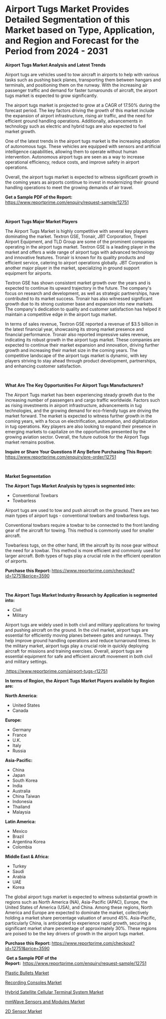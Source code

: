 <p><h1>Airport Tugs Market Provides Detailed Segmentation of this Market based on Type, Application, and Region and Forecast for the Period from 2024 - 2031</h1></p><p><strong>Airport Tugs Market Analysis and Latest Trends</strong></p>
<p><p>Airport tugs are vehicles used to tow aircraft in airports to help with various tasks such as pushing back planes, transporting them between hangars and terminals, and positioning them on the runway. With the increasing air passenger traffic and demand for faster turnarounds of aircraft, the airport tugs market is expected to grow significantly.</p><p>The airport tugs market is projected to grow at a CAGR of 17.50% during the forecast period. The key factors driving the growth of this market include the expansion of airport infrastructure, rising air traffic, and the need for efficient ground handling operations. Additionally, advancements in technology such as electric and hybrid tugs are also expected to fuel market growth.</p><p>One of the latest trends in the airport tugs market is the increasing adoption of autonomous tugs. These vehicles are equipped with sensors and artificial intelligence capabilities, allowing them to operate without human intervention. Autonomous airport tugs are seen as a way to increase operational efficiency, reduce costs, and improve safety in airport operations.</p><p>Overall, the airport tugs market is expected to witness significant growth in the coming years as airports continue to invest in modernizing their ground handling operations to meet the growing demands of air travel.</p></p>
<p><strong>Get a Sample PDF of the Report:&nbsp;</strong> <a href="https://www.reportprime.com/enquiry/request-sample/12751">https://www.reportprime.com/enquiry/request-sample/12751</a></p>
<p>&nbsp;</p>
<p><strong>Airport Tugs Major Market Players</strong></p>
<p><p>The Airport Tugs Market is highly competitive with several key players dominating the market. Textron GSE, Tronair, JBT Corporation, Trepel Airport Equipment, and TLD Group are some of the prominent companies operating in the airport tugs market. Textron GSE is a leading player in the market and offers a wide range of airport tugs with advanced technology and innovative features. Tronair is known for its quality products and efficient service, catering to airport operations globally. JBT Corporation is another major player in the market, specializing in ground support equipment for airports.</p><p>Textron GSE has shown consistent market growth over the years and is expected to continue its upward trajectory in the future. The company's focus on research and development, as well as strategic partnerships, have contributed to its market success. Tronair has also witnessed significant growth due to its strong customer base and expansion into new markets. The company's dedication to quality and customer satisfaction has helped it maintain a competitive edge in the airport tugs market.</p><p>In terms of sales revenue, Textron GSE reported a revenue of $3.5 billion in the latest financial year, showcasing its strong market presence and financial performance. Tronair also reported impressive sales revenue, indicating its robust growth in the airport tugs market. These companies are expected to continue their market expansion and innovation, driving further growth and increasing their market size in the coming years. The competitive landscape of the airport tugs market is dynamic, with key players striving to stay ahead through product development, partnerships, and enhancing customer satisfaction.</p></p>
<p>&nbsp;</p>
<p><strong>What Are The Key Opportunities For Airport Tugs Manufacturers?</strong></p>
<p><p>The Airport Tugs market has been experiencing steady growth due to the increasing number of passengers and cargo traffic worldwide. Factors such as rising investments in airport infrastructure, advancements in tug technologies, and the growing demand for eco-friendly tugs are driving the market forward. The market is expected to witness further growth in the coming years, with a focus on electrification, automation, and digitalization in tug operations. Key players are also looking to expand their presence in emerging markets to capitalize on the opportunities presented by the growing aviation sector. Overall, the future outlook for the Airport Tugs market remains positive.</p></p>
<p><strong>Inquire or Share Your Questions If Any Before Purchasing This Report:</strong> <a href="https://www.reportprime.com/enquiry/pre-order/12751">https://www.reportprime.com/enquiry/pre-order/12751</a></p>
<p>&nbsp;</p>
<p><strong>Market Segmentation</strong></p>
<p><strong>The Airport Tugs Market Analysis by types is segmented into:</strong></p>
<p><ul><li>Conventional Towbars</li><li>Towbarless</li></ul></p>
<p><p>Airport tugs are used to tow and push aircraft on the ground. There are two main types of airport tugs - conventional towbars and towbarless tugs.</p><p>Conventional towbars require a towbar to be connected to the front landing gear of the aircraft for towing. This method is commonly used for smaller aircraft.</p><p>Towbarless tugs, on the other hand, lift the aircraft by its nose gear without the need for a towbar. This method is more efficient and commonly used for larger aircraft. Both types of tugs play a crucial role in the efficient operation of airports.</p></p>
<p><strong>Purchase this Report:&nbsp;</strong><a href="https://www.reportprime.com/checkout?id=12751&price=3590">https://www.reportprime.com/checkout?id=12751&price=3590</a></p>
<p>&nbsp;</p>
<p><strong>The Airport Tugs Market Industry Research by Application is segmented into:</strong></p>
<p><ul><li>Civil</li><li>Military</li></ul></p>
<p><p>Airport tugs are widely used in both civil and military applications for towing and pushing aircraft on the ground. In the civil market, airport tugs are essential for efficiently moving planes between gates and runways. They help improve ground handling operations and reduce turnaround times. In the military market, airport tugs play a crucial role in quickly deploying aircraft for missions and training exercises. Overall, airport tugs are essential equipment for safe and efficient aircraft movement in both civil and military settings.</p></p>
<p><a href="https://www.reportprime.com/airport-tugs-r12751">&nbsp;https://www.reportprime.com/airport-tugs-r12751</a></p>
<p><strong>In terms of Region, the Airport Tugs Market Players available by Region are:</strong></p>
<p>
    <p> <strong> North America: </strong>
        <ul>
            <li>United States</li>
            <li>Canada</li>
        </ul>
        </p> 
    <p> <strong> Europe: </strong>
        <ul>
            <li>Germany</li>
            <li>France</li>
            <li>U.K.</li>
            <li>Italy</li>
            <li>Russia</li>
        </ul>
        </p> 
    <p> <strong> Asia-Pacific: </strong>
        <ul>
            <li>China</li>
            <li>Japan</li>
            <li>South Korea</li>
            <li>India</li>
            <li>Australia</li>
            <li>China Taiwan</li>
            <li>Indonesia</li>
            <li>Thailand</li>
            <li>Malaysia</li>
        </ul>
        </p> 
    <p> <strong> Latin America: </strong>
        <ul>
            <li>Mexico</li>
            <li>Brazil</li>
            <li>Argentina Korea</li>
            <li>Colombia</li>
        </ul>
        </p> 
    <p> <strong> Middle East & Africa: </strong>
        <ul>
            <li>Turkey</li>
            <li>Saudi</li>
            <li>Arabia</li>
            <li>UAE</li>
            <li>Korea</li>
        </ul>
    </p>
    </p>
<p><p>The global airport tugs market is expected to witness substantial growth in regions such as North America (NA), Asia-Pacific (APAC), Europe, the United States of America (USA), and China. Among these regions, North America and Europe are expected to dominate the market, collectively holding a market share percentage valuation of around 45%. Asia-Pacific, particularly China, is anticipated to experience rapid growth, securing a significant market share percentage of approximately 30%. These regions are poised to be the key drivers of growth in the airport tugs market.</p></p>
<p><strong>Purchase this Report: </strong><a href="https://www.reportprime.com/checkout?id=12751&price=3590">https://www.reportprime.com/checkout?id=12751&price=3590</a></p>
<p>&nbsp;<strong>Get a Sample PDF of the Report:&nbsp;&nbsp;</strong><a href="https://www.reportprime.com/enquiry/request-sample/12751">https://www.reportprime.com/enquiry/request-sample/12751</a></p>
<p><strong></strong></p>
<p><p><a href="https://www.linkedin.com/pulse/global-plastic-bullets-market-sector-types-applications-player-5lybe?trackingId=%2BhJuSCRUS%2F6opMIicdE8fg%3D%3D">Plastic Bullets Market</a></p><p><a href="https://www.linkedin.com/pulse/global-recording-consoles-market-exploring-share-trends-aa8hc?trackingId=s9ArC52PQsiG6qyGHScumg%3D%3D">Recording Consoles Market</a></p><p><a href="https://github.com/GroverBarry/Market-Research-Report-List-6/blob/main/hybrid-satellite-cellular-terminal-system-market.md">Hybrid Satellite Cellular Terminal System Market</a></p><p><a href="https://github.com/lylyparadise/Market-Research-Report-List-5/blob/main/mmwave-sensors-and-modules-market.md">mmWave Sensors and Modules Market</a></p><p><a href="https://www.linkedin.com/pulse/analyzing-2d-sensor-market-dynamics-growth-drivers-forecasted-period-kgxsc?trackingId=OM7Ek4kJSsOoXcJ0wRt88g%3D%3D">2D Sensor Market</a></p></p>